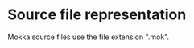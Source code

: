 Source file representation
==========================

Mokka source files use the file extension ".mok".
